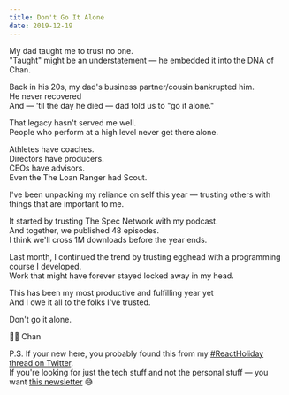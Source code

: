 ```yaml
---
title: Don't Go It Alone
date: 2019-12-19
---
```


My dad taught me to trust no one.  
"Taught" might be an understatement — he embedded it into the DNA of Chan.

Back in his 20s, my dad's business partner/cousin bankrupted him.  
He never recovered  
And — 'til the day he died — dad told us to "go it alone."

That legacy hasn't served me well.  
People who perform at a high level never get there alone.

Athletes have coaches.  
Directors have producers.  
CEOs have advisors.  
Even the The Loan Ranger had Scout.

I've been unpacking my reliance on self this year — trusting others with things that are important to me.

It started by trusting The Spec Network with my podcast.  
And together, we published 48 episodes.  
I think we'll cross 1M downloads before the year ends.

Last month, I continued the trend by trusting egghead with a programming course I developed.  
Work that might have forever stayed locked away in my head.

This has been my most productive and fulfilling year yet  
And I owe it all to the folks I've trusted.

Don't go it alone.

👯‍♂️ Chan

P.S.
If your new here, you probably found this from my [#ReactHoliday thread on Twitter](https://twitter.com/chantastic/status/1201594041378496512).  
If you're looking for just the tech stuff and not the personal stuff — you want [this newsletter](https://chantastic.ck.page/68a90cee52) 😅
